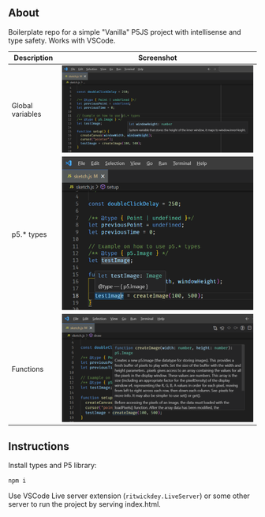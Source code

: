 ## About

Boilerplate repo for a simple "Vanilla" P5JS project with intellisense and type safety. Works with VSCode.

| Description      | Screenshot                               |
| ---------------- | ---------------------------------------- |
| Global variables | ![Screenshot 1](./attachments/shot1.png) |
| p5.\* types      | ![Screenshot 2](./attachments/shot2.png) |
| Functions        | ![Screenshot 3](./attachments/shot3.png) |

## Instructions

Install types and P5 library:

```sh
npm i
```

Use VSCode Live server extension (`ritwickdey.LiveServer`) or some other server to run the project by serving index.html.
